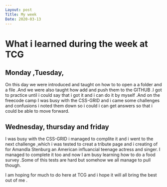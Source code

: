 ```yaml
---
Layout: post
Title: My week
Date: 2020-03-13
---
```

# What i learned during the week at TCG

## Monday ,Tuesday, 
On this day we were introduced and taught on how to to open a a folder and a file .And we were also taught how add 
and push them to the GITHUB .I got to practice until i could say that i  got it and i can do it by myself .And 
on the freecode camp I was busy with the CSS-GRID and i came some challenges and confusions i noted them down 
so i could i can get answers so that i could be able to move forward.

## Wednesday, thursday and friday 
I was busy with the CSS-GRID i managed to complite  it and i went to the next challenge ,which i was tested to 
creat a  tribute page and i creating of for Amandla Stenburg an American influancial teenage actress and singer.
I managed to complete it too and now I am busy learning how to do a food survey .Some of this tests are hard but
somehow we all manage to pull though.

I am hoping for much to do here at TCG and i hope it will all bring the best out of me .
